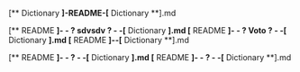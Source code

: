 

[** Dictionary **]-README-[** Dictionary **].md


[** README **]- - ? sdvsdv ? - -[** Dictionary **].md
[** README **]- - ? Voto ? - -[** Dictionary **].md
[** README **]--[** Dictionary **].md
























[** README **]- - ? - -[** Dictionary **].md
[** README **]- - ? - -[** Dictionary **].md